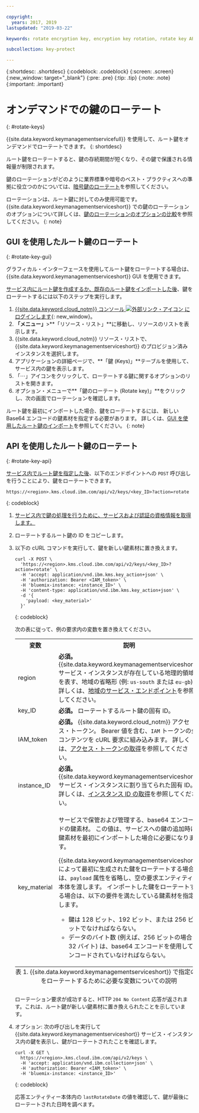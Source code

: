 ```yaml
---

copyright:
  years: 2017, 2019
lastupdated: "2019-03-22"

keywords: rotate encryption key, encryption key rotation, rotate key API examples 

subcollection: key-protect

---
```


{:shortdesc: .shortdesc}
{:codeblock: .codeblock}
{:screen: .screen}
{:new_window: target="_blank"}
{:pre: .pre}
{:tip: .tip}
{:note: .note}
{:important: .important}

# オンデマンドでの鍵のローテート
{: #rotate-keys}

{{site.data.keyword.keymanagementservicefull}} を使用して、ルート鍵をオンデマンドでローテートできます。
{: shortdesc}

ルート鍵をローテートすると、鍵の存続期間が短くなり、その鍵で保護される情報量が制限されます。   

鍵のローテーションがどのように業界標準や暗号のベスト・プラクティスへの準拠に役立つのかについては、[暗号鍵のローテート](/docs/services/key-protect?topic=key-protect-key-rotation)を参照してください。

ローテーションは、ルート鍵に対してのみ使用可能です。 {{site.data.keyword.keymanagementserviceshort}} での鍵のローテーションのオプションについて詳しくは、[鍵のローテーションのオプションの比較](/docs/services/key-protect?topic=key-protect-compare-key-rotation-options)を参照してください。
{: note}

## GUI を使用したルート鍵のローテート
{: #rotate-key-gui}

グラフィカル・インターフェースを使用してルート鍵をローテートする場合は、{{site.data.keyword.keymanagementserviceshort}} GUI を使用できます。

[サービス内にルート鍵を作成するか、既存のルート鍵をインポートした後](/docs/services/key-protect?topic=key-protect-create-root-keys)、鍵をローテートするには以下のステップを実行します。

1. [{{site.data.keyword.cloud_notm}} コンソール ![外部リンク・アイコン](../../icons/launch-glyph.svg "外部リンク・アイコン") にログインします](https://{DomainName}/){: new_window}。
2. **「メニュー」**&gt;**「リソース・リスト」**に移動し、リソースのリストを表示します。
3. {{site.data.keyword.cloud_notm}} リソース・リストで、{{site.data.keyword.keymanagementserviceshort}} のプロビジョン済みインスタンスを選択します。
4. アプリケーションの詳細ページで、**「鍵 (Keys)」**テーブルを使用して、サービス内の鍵を表示します。
5. 「⋯」アイコンをクリックして、ローテートする鍵に関するオプションのリストを開きます。
6. オプション・メニューで**「鍵のローテート (Rotate key)」**をクリックし、次の画面でローテーションを確認します。

ルート鍵を最初にインポートした場合、鍵をローテートするには、 新しい Base64 エンコードの鍵素材を指定する必要があります。 詳しくは、[GUI を使用したルート鍵のインポート](/docs/services/key-protect?topic=key-protect-import-root-keys#gui)を参照してください。
{: note}

## API を使用したルート鍵のローテート
{: #rotate-key-api}

[サービス内でルート鍵を指定した後](/docs/services/key-protect?topic=key-protect-create-root-keys)、以下のエンドポイントへの `POST` 呼び出しを行うことにより、鍵をローテートできます。

```
https://<region>.kms.cloud.ibm.com/api/v2/keys/<key_ID>?action=rotate
```
{: codeblock}

1. [サービス内で鍵の処理を行うために、サービスおよび認証の資格情報を取得します。](/docs/services/key-protect?topic=key-protect-set-up-api)

2. ローテートするルート鍵の ID をコピーします。

3. 以下の cURL コマンドを実行して、鍵を新しい鍵素材に置き換えます。

    ```cURL
    curl -X POST \
      'https://<region>.kms.cloud.ibm.com/api/v2/keys/<key_ID>?action=rotate' \
      -H 'accept: application/vnd.ibm.kms.key_action+json' \
      -H 'authorization: Bearer <IAM_token>' \
      -H 'bluemix-instance: <instance_ID>' \
      -H 'content-type: application/vnd.ibm.kms.key_action+json' \
      -d '{
        'payload: <key_material>'
      }'
    ```
    {: codeblock}

    次の表に従って、例の要求内の変数を置き換えてください。

    <table>
      <tr>
        <th>変数</th>
        <th>説明</th>
      </tr>
      <tr>
        <td><varname>region</varname></td>
        <td><strong>必須。</strong> {{site.data.keyword.keymanagementserviceshort}} サービス・インスタンスが存在している地理的領域を表す、地域の省略形 (例: <code>us-south</code> または <code>eu-gb</code>)。 詳しくは、<a href="/docs/services/key-protect?topic=key-protect-regions#endpoints">地域のサービス・エンドポイント</a>を参照してください。</td>
      </tr>
      <tr>
        <td><varname>key_ID</varname></td>
        <td><strong>必須。</strong> ローテートするルート鍵の固有 ID。</td>
      </tr>
      <tr>
        <td><varname>IAM_token</varname></td>
        <td><strong>必須。</strong> {{site.data.keyword.cloud_notm}} アクセス・トークン。 Bearer 値を含む、<code>IAM</code> トークンの全コンテンツを cURL 要求に組み込みます。 詳しくは、<a href="/docs/services/key-protect?topic=key-protect-retrieve-access-token">アクセス・トークンの取得</a>を参照してください。</td>
      </tr>
      <tr>
        <td><varname>instance_ID</varname></td>
        <td><strong>必須。</strong> {{site.data.keyword.keymanagementserviceshort}} サービス・インスタンスに割り当てられた固有 ID。 詳しくは、<a href="/docs/services/key-protect?topic=key-protect-retrieve-instance-ID">インスタンス ID の取得</a>を参照してください。</td>
      </tr>
      <tr>
        <td><varname>key_material</varname></td>
        <td>
          <p>サービスで保管および管理する、base64 エンコードの鍵素材。 この値は、サービスへの鍵の追加時に鍵素材を最初にインポートした場合に必要になります。</p>
          <p>{{site.data.keyword.keymanagementserviceshort}} によって最初に生成された鍵をローテートする場合は、<code>payload</code> 属性を省略し、空の要求エンティティー本体を渡します。 インポートした鍵をローテートする場合は、以下の要件を満たしている鍵素材を指定します。</p>
          <p>
            <ul>
              <li>鍵は 128 ビット、192 ビット、または 256 ビットでなければならない。</li>
              <li>データのバイト数 (例えば、256 ビットの場合は 32 バイト) は、base64 エンコードを使用してエンコードされていなければならない。</li>
            </ul>
          </p>
        </td>
      </tr>
      <caption style="caption-side:bottom;">表 1. {{site.data.keyword.keymanagementserviceshort}} で指定の鍵をローテートするために必要な変数についての説明</caption>
    </table>

    ローテーション要求が成功すると、HTTP `204 No Content` 応答が返されます。これは、ルート鍵が新しい鍵素材に置き換えられたことを示しています。

4. オプション: 次の呼び出しを実行して {{site.data.keyword.keymanagementserviceshort}} サービス・インスタンス内の鍵を表示し、鍵がローテートされたことを確認します。

    ```cURL
    curl -X GET \
      https://<region>.kms.cloud.ibm.com/api/v2/keys \
      -H 'accept: application/vnd.ibm.collection+json' \
      -H 'authorization: Bearer <IAM_token>' \
      -H 'bluemix-instance: <instance_ID>'
    ```
    {: codeblock}
  
    応答エンティティー本体内の `lastRotateDate` の値を確認して、鍵が最後にローテートされた日時を調べます。
    
